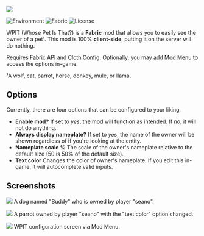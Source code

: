 ![](https://i.imgur.com/vIjdDyj.png)

![Environment](https://img.shields.io/badge/environment-client-1976d2) ![Fabric](https://img.shields.io/badge/mod%20loader-fabric-d64541) ![License](https://img.shields.io/github/license/seaneoo/wpit)

WPIT (Whose Pet Is That?) is a **Fabric** mod that allows you to easily see the owner of a pet¹. This mod is 100% **client-side**, putting it on the server will do nothing.

Requires [Fabric API](https://www.curseforge.com/minecraft/mc-mods/fabric-api)
and [Cloth Config](https://www.curseforge.com/minecraft/mc-mods/cloth-config). Optionally, you may
add [Mod Menu](https://www.curseforge.com/minecraft/mc-mods/modmenu) to access the options in-game.

¹A wolf, cat, parrot, horse, donkey, mule, or llama.

## Options

Currently, there are four options that can be configured to your liking.

- **Enable mod?** If set to _yes_, the mod will function as intended. If _no_, it will not do anything.
- **Always display nameplate?** If set to _yes_, the name of the owner will be shown regardless of if you're looking at
  the entity.
- **Nameplate scale %** The scale of the owner's nameplate relative to the default size (50 is 50% of the default size).
- **Text color** Changes the color of owner's nameplate. If you edit this in-game, it will autocomplete valid inputs.

## Screenshots

![](https://i.imgur.com/c3zBrm8.png)
A dog named "Buddy" who is owned by player "seano".

![](https://i.imgur.com/S7IBZfR.png)
A parrot owned by player "seano" with the "text color" option changed.

![](https://i.imgur.com/VoFRq1K.png)
WPIT configuration screen via Mod Menu.
